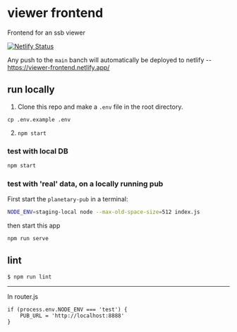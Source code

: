 # viewer frontend

Frontend for an ssb viewer

[![Netlify Status](https://api.netlify.com/api/v1/badges/d6c1cb57-9f8b-4a3c-b92b-6a60a7fac7bc/deploy-status)](https://app.netlify.com/sites/viewer-frontend/deploys)

Any push to the `main` banch will automatically be deployed to netlify -- https://viewer-frontend.netlify.app/

## run locally
1. Clone this repo and make a `.env` file in the root directory.
```
cp .env.example .env
```
2. `npm start`

### test with local DB

```bash
npm start
```

### test with 'real' data, on a locally running pub

First start the `planetary-pub` in a terminal:
```bash
NODE_ENV=staging-local node --max-old-space-size=512 index.js
```

then start this app
```bash
npm run serve
```

## lint

```
$ npm run lint
```

--------------------------------------------------

In router.js
```
if (process.env.NODE_ENV === 'test') {
    PUB_URL = 'http://localhost:8888'
}
```
